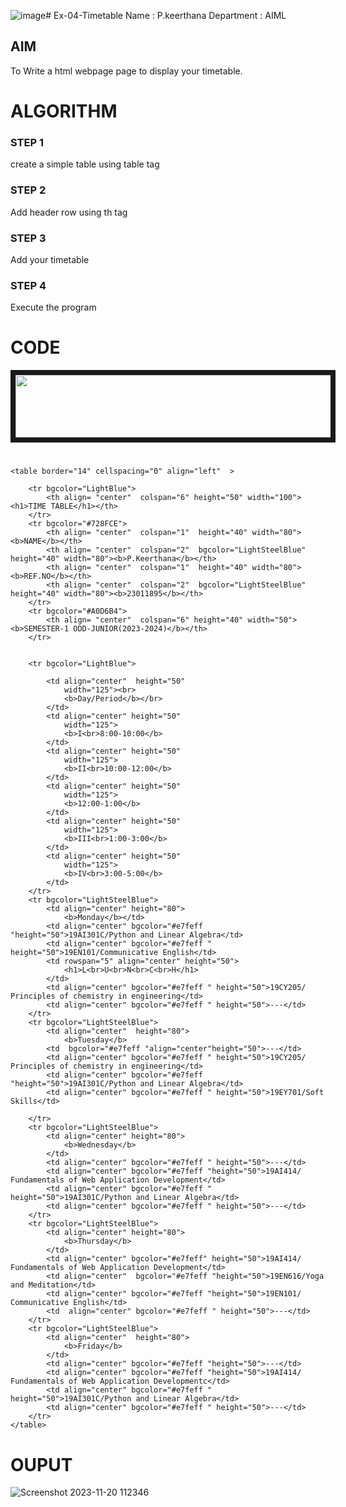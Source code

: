 ![image](https://github.com/keerthanapillaram/ODD2023-WT-Ex-03-Timetable/assets/145743072/fd513398-cec9-488c-8680-15f24d128df1)# Ex-04-Timetable 
Name : P.keerthana
Department : AIML
## AIM
To Write a html webpage page to display your timetable.

# ALGORITHM
### STEP 1
create a simple table using table tag
### STEP 2
Add header row using th tag
### STEP 3
Add your timetable
### STEP 4
Execute the program

# CODE
<!DOCTYPE html>
<html>
    <head></head>
<body>
    <IMG src="C:\Users\admin\ODD2023-WT-Ex-03-Timetable\logo.png"
	height="100" width="788" align="center" border="8">
    <h1>     </h1>

    <table border="14" cellspacing="0" align="left"  >
        
        <tr bgcolor="LightBlue">
            <th align= "center"  colspan="6" height="50" width="100"><h1>TIME TABLE</h1></th>
        </tr>
        <tr bgcolor="#728FCE">
            <th align= "center"  colspan="1"  height="40" width="80"><b>NAME</b></th>
            <th align= "center"  colspan="2"  bgcolor="LightSteelBlue" height="40" width="80"><b>P.Keerthana</b></th>
            <th align= "center"  colspan="1"  height="40" width="80"><b>REF.NO</b></th>
            <th align= "center"  colspan="2"  bgcolor="LightSteelBlue" height="40" width="80"><b>23011895</b></th>
        </tr>
        <tr bgcolor="#A0D6B4">
            <th align= "center"  colspan="6" height="40" width="50"> <b>SEMESTER-1 ODD-JUNIOR(2023-2024)</b></th>
        </tr>
       
        
        <tr bgcolor="LightBlue">
            
            <td align="center"  height="50"
                width="125"><br>
                <b>Day/Period</b></br>
            </td>
            <td align="center" height="50"
                width="125">
                <b>I<br>8:00-10:00</b>
            </td>
            <td align="center" height="50"
                width="125">
                <b>II<br>10:00-12:00</b>
            </td>
            <td align="center" height="50"
                width="125">
                <b>12:00-1:00</b>
            </td>
            <td align="center" height="50"
                width="125">
                <b>III<br>1:00-3:00</b>
            </td>
            <td align="center" height="50"
                width="125">
                <b>IV<br>3:00-5:00</b>
            </td>
        </tr>
        <tr bgcolor="LightSteelBlue">
            <td align="center" height="80">
                <b>Monday</b></td>
            <td align="center" bgcolor="#e7feff "height="50">19AI301C/Python and Linear Algebra</td>
            <td align="center" bgcolor="#e7feff " height="50">19EN101/Communicative English</td>
            <td rowspan="5" align="center" height="50">
                <h1>L<br>U<br>N<br>C<br>H</h1>
            </td>
            <td align="center" bgcolor="#e7feff " height="50">19CY205/ Principles of chemistry in engineering</td>
            <td align="center" bgcolor="#e7feff " height="50">---</td>
        </tr>
        <tr bgcolor="LightSteelBlue">
            <td align="center"  height="80">
                <b>Tuesday</b>
            <td  bgcolor="#e7feff "align="center"height="50">---</td>
            <td align="center" bgcolor="#e7feff " height="50">19CY205/ Principles of chemistry in engineering</td>
            <td align="center" bgcolor="#e7feff "height="50">19AI301C/Python and Linear Algebra</td>
            <td align="center" bgcolor="#e7feff " height="50">19EY701/Soft Skills</td>
            
        </tr>
        <tr bgcolor="LightSteelBlue">
            <td align="center" height="80">
                <b>Wednesday</b>
            </td>
            <td align="center" bgcolor="#e7feff " height="50">---</td>
            <td align="center" bgcolor="#e7feff "height="50">19AI414/ Fundamentals of Web Application Development</td>
            <td align="center" bgcolor="#e7feff " height="50">19AI301C/Python and Linear Algebra</td>
            <td align="center" bgcolor="#e7feff " height="50">---</td>
        </tr>
        <tr bgcolor="LightSteelBlue">
            <td align="center" height="80">
                <b>Thursday</b>
            </td>
            <td align="center" bgcolor="#e7feff" height="50">19AI414/ Fundamentals of Web Application Development</td>
            <td align="center"  bgcolor="#e7feff "height="50">19EN616/Yoga and Meditation</td>
            <td align="center" bgcolor="#e7feff "height="50">19EN101/ Communicative English</td>
            <td  align="center" bgcolor="#e7feff " height="50">---</td>
        </tr>
        <tr bgcolor="LightSteelBlue">
            <td align="center"  height="80">
                <b>Friday</b>
            </td>
            <td align="center" bgcolor="#e7feff "height="50">---</td>
            <td align="center" bgcolor="#e7feff "height="50">19AI414/ Fundamentals of Web Application Developmentc</td>
            <td align="center" bgcolor="#e7feff " height="50">19AI301C/Python and Linear Algebra</td>
            <td align="center" bgcolor="#e7feff " height="50">---</td>
        </tr>
    </table>
</body>
</html>


# OUPUT


![Screenshot 2023-11-20 112346](https://github.com/keerthanapillaram/ODD2023-WT-Ex-03-Timetable/assets/145743072/4618db59-4c5c-4cd9-a6c6-c4c235d99db6)
